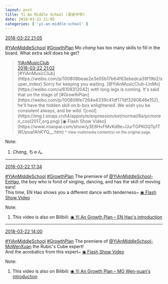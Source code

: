 ```yaml
---
layout: post
title: Yi An Middle School (易安中学)
date: 2018-03-22 21:05
categories: [ 'yi-an-middle-school' ]
---
```


<div class="weibo-info">
  <a href="https://weibo.com/6074218720/G8AJDpAAe">2018-03-22 21:05</a>
</div>

[#YiAnMiddleSchool](https://weibo.com/p/100808e5c67e0668537d4caddefd946dcff208/super_index) [#GrowthPlan](https://weibo.com/p/100808fe7264e4339c41df171df3260846e152) Mo *chang* has too many skills to fill in the board. What extra skill does he get?

<!-- more -->

> <div class="weibo-post-name">
>   <a href="https://weibo.com/u/6094546964">YiAnMusicClub</a>
> </div>
> <div class="weibo-info">
>   <a href="https://weibo.com/6094546964/G8AID2IeV">2018-03-22 21:02</a>
> </div>
> [#YiAnMusicClub](https://weibo.com/p/100808beae2e3e05b17b64f63ebedca39f19b2/super_index) Sorry for keeping you waiting. [@YiAnMusicClub-LinMo](https://weibo.com/u/6108312042) with long legs is coming. It's said that on the stage of [#GrowthPlan](https://weibo.com/p/100808fe7264e4339c41df171df3260846e152), he'll have the hidden skill on b-box enlightened. We wish you be consistent always, and be wild. ![cool](https://img.t.sinajs.cn/t4/appstyle/expression/ext/normal/8a/pcmoren_cool2017_org.png) [◉ Flash Show Video](https://www.miaopai.com/show/y3E6HvFMvKd9e~UurTGPKGQTp1TWUpua1AhKYQ__.htm)  
> <small>* View multimedia content(s) on the original page.</small>

Note:
1. *Chang*, ちゃん.

---

<div class="weibo-info">
  <a href="https://weibo.com/6074218720/G8zm1arXm">2018-03-22 17:34</a>
</div>

[#YiAnMiddleSchool](https://weibo.com/p/100808e5c67e0668537d4caddefd946dcff208/super_index) [#GrowthPlan](https://weibo.com/p/100808fe7264e4339c41df171df3260846e152) The premiere of [@YiAnMiddleSchool-EnHao](https://weibo.com/u/6346318257), the boy who is fond of singing, dancing, and has the skill of moving ears!  
This time, EN Hao shows you a different dance with tenderness~ [◉ Flash Show Video](https://www.miaopai.com/show/oyFvCZmamlE46OLOypzIiZXLecK-KVwBjtB8Yg__.htm)

Note:
1. This video is also on Bilibili: [◉ Yi An Growth Plan – EN Hao's introduction](https://www.bilibili.com/video/av21093070)

---

<div class="weibo-info">
  <a href="https://weibo.com/6074218720/G8xX0FKMO">2018-03-22 14:00</a>
</div>

[#YiAnMiddleSchool](https://weibo.com/p/100808e5c67e0668537d4caddefd946dcff208/super_index) [#GrowthPlan](https://weibo.com/p/100808fe7264e4339c41df171df3260846e152) The premiere of [@YiAnMiddleSchool-MoWenXuan](https://weibo.com/u/6505418468) the Rubic's Cube expert!  
And the acrobatics from this expert~ [◉ Flash Show Video](https://www.miaopai.com/show/YvmweLQzi4LdQITqTUiIS21-PRLQhQobaGMwSw__.htm)

Note:
1. This video is also on Bilibili: [◉ Yi An Growth Plan – MO Wen-xuan's introduction](https://www.bilibili.com/video/av21080913)
